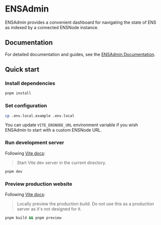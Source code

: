 # ENSAdmin

ENSAdmin provides a convenient dashboard for navigating the state of ENS as indexed by a connected ENSNode instance.

## Documentation

For detailed documentation and guides, see the [ENSAdmin Documentation](https://ensnode.io/ensadmin).

## Quick start

### Install dependencies

```bash
pnpm install
```

### Set configuration

```bash
cp .env.local.example .env.local
```

You can update `VITE_ENSNODE_URL` environment variable if you wish ENSAdmin to start with a custom ENSNode URL.

### Run development server

Following [Vite docs](https://vite.dev/guide/cli.html#dev-server):
> Start Vite dev server in the current directory.

```bash
pnpm dev
```

### Preview production website

Following [Vite docs](https://vite.dev/guide/cli.html#vite-preview):

> Locally preview the production build. Do not use this as a production server as it's not designed for it.

```bash
pnpm build && pnpm preview
```

